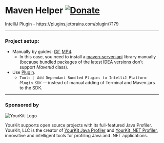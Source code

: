 Maven Helper  [![Donate][badge-paypal-img]][badge-paypal]
==================

IntelliJ Plugin - https://plugins.jetbrains.com/plugin/7179

---

### Project setup:

- Manually by guides: [Gif](projectSetup.gif), [MP4](https://mega.nz/#!HupmEChL!zMlxvYjuR3qjnyZnHuvPn6E3BC2aU1VBX_vkB7_cEWs).
  - In this case, you need to install a [maven-server-api](https://search.maven.org/search?q=g:com.github.adedayo.intellij.sdk) library manually (because bundled packages of the latest IDEA versions don't support *MavenId* class).
- Use [Plugin](https://plugins.jetbrains.com/plugin/6844-useful-actions).
  -  `Tools | Add Dependant Bundled Plugins to IntelliJ Platform Plugin SDK` — instead of manual adding of Terminal and
  Maven jars to the SDK.

---

### Sponsored by


![YourKit-Logo](https://www.yourkit.com/images/yklogo.png)

YourKit supports open source projects with its full-featured Java Profiler. YourKit, LLC is the creator
of [YourKit Java Profiler](https://www.yourkit.com/java/profiler/)
and [YourKit .NET Profiler](https://www.yourkit.com/.net/profiler/), innovative and intelligent tools for profiling Java
and .NET applications.


[badge-paypal-img]:       https://img.shields.io/badge/donate-paypal-green.svg
[badge-paypal]:           https://www.paypal.me/VojtechKrasa
